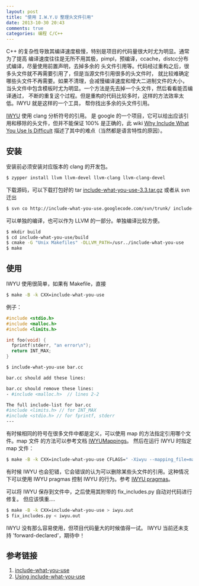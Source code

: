 ```yaml
---
layout: post
title: "使用 I.W.Y.U 整理头文件引用"
date: 2013-10-30 20:43
comments: true
categories: 编程 C/C++
---
```


C++ 的复杂性导致其编译速度极慢，特别是项目的代码量很大时尤为明显。通常为了提高
编译速度往往是无所不用其极，pimpl，预编译，ccache，distcc分布式编译，尽量使用前置声明，去掉多余的
头文件引用等。代码经过重构之后，很多头文件就不再需要引用了，但是当源文件引用很多的头文件时，
就比较难确定哪些头文件不再需要。如果不清理，会减慢编译速度和增大二进制文件的大小，
当头文件中包含模板时尤为明显。一个方法是先去掉一个头文件，然后看看能否编译通过，
不断的重复这个过程。但是重构的代码比较多时，这样的方法效率太低。IWYU 就是这样的一个工具，
帮你找出多余的头文件引用。

[IWYU](https://code.google.com/p/include-what-you-use/) 使用 clang 分析符号的引用。
是 google 的一个项目，它可以给出应该引用和移除的头文件，但并不能保证 100% 是正确的，此 wiki [Why Include What You Use Is Difficult](https://code.google.com/p/include-what-you-use/wiki/WhyIWYUIsDifficult) 描述了其中的难点（当然都是语言特性的原因）。

<!-- more -->

## 安装 ##
安装前必须安装对应版本的 clang 的开发包。
```bash
$ zypper install llvm llvm-devel llvm-clang llvm-clang-devel
```

下载源码，可以下载打包好的 tar [include-what-you-use-3.3.tar.gz](https://docs.google.com/file/d/0ByBfuBCQcURXQktsT3ZjVmZtWkU/edit)
或者从 svn 迁出
```bash
$ svn co http://include-what-you-use.googlecode.com/svn/trunk/ include-what-you-use
```

可以单独的编译，也可以作为 LLVM 的一部分。单独编译比较方便。
```bash
$ mkdir build
$ cd include-what-you-use/build
$ cmake -G "Unix Makefiles" -DLLVM_PATH=/usr../include-what-you-use
$ make
```


## 使用 ##
IWYU 使用很简单，如果有 Makefile，直接
```bash
$ make -B -k CXX=include-what-you-use
```

例子：
```cpp
#include <stdio.h>
#include <malloc.h>
#include <limits.h>

int foo(void) {
  fprintf(stderr, "an error\n");
  return INT_MAX;
}
```

```bash
$ include-what-you-use bar.cc

bar.cc should add these lines:

bar.cc should remove these lines:
- #include <malloc.h>  // lines 2-2

The full include-list for bar.cc
#include <limits.h> // for INT_MAX
#include <stdio.h> // for fprintf, stderr
---
```

有时候相同的符号在很多文件中都是定义，可以使用 map 的方法指定引用哪个文件。map 文件
的方法可以参考文档 [IWYUMappings](https://code.google.com/p/include-what-you-use/wiki/IWYUMappings)。
然后在运行 IWYU 时指定 map 文件：
```bash
$ make -B -k CXX=include-what-you-use CFLAGS=" -Xiwyu --mapping_file=mapfile"
```

有时候 IWYU 也会犯错，它会错误的认为可以删除某些头文件的引用。这种情况下可以使用 IWYU
 pragmas 控制 IWYU 的行为。参考 [IWYU pragmas](https://code.google.com/p/include-what-you-use/wiki/IWYUPragmas)。


可以将 IWYU 保存到文件中，之后使用其附带的 fix_includes.py 自动对代码进行修复。
但应该慎重....    
```bash
$ make -B -k CXX=include-what-you-use > iwyu.out
$ fix_includes.py < iwyu.out
```



IWYU 没有那么容易使用，但项目代码量大的时候值得一试。
IWYU 当前还未支持 'forward-declared'，期待中！

## 参考链接 ##
1. [include-what-you-use](https://code.google.com/p/include-what-you-use/)
2. [Using include-what-you-use](http://blog.mozilla.org/nnethercote/2013/08/13/using-include-what-you-use/)
